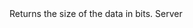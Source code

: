 <function name="GetNumBits" parent="bf_read" type="classfunc">
	<description>
		Returns the size of the data in bits.
		<added version="0.4"></added>
	</description>
	<realm>Server</realm>
	<rets>
		<ret name="bits" type="number"></ret>
	</rets>
</function>